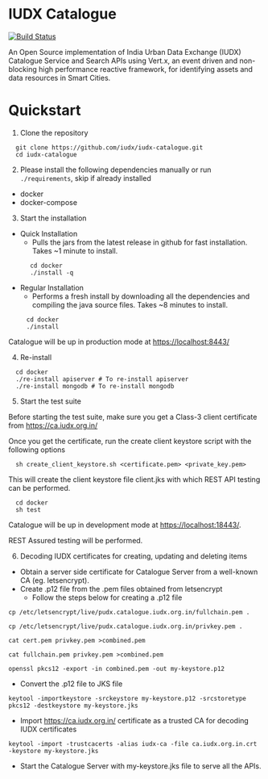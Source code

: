 # IUDX Catalogue

[![Build Status](https://travis-ci.org/rbccps-iisc/iudx-catalogue.svg?branch=master)](https://travis-ci.org/rbccps-iisc/iudx-catalogue)

An Open Source implementation of India Urban Data Exchange (IUDX) Catalogue Service and Search APIs using Vert.x, an event driven and non-blocking high performance reactive framework, for identifying assets and data resources in Smart Cities.

Quickstart
========== 

1. Clone the repository
```
  git clone https://github.com/iudx/iudx-catalogue.git
  cd iudx-catalogue
```
2. Please install the following dependencies manually or run `./requirements`, skip if already installed

  - docker
  - docker-compose
  
3. Start the installation
  * Quick Installation
    - Pulls the jars from the latest release in github for fast installation. Takes ~1 minute to install. 
```
      cd docker
      ./install -q
```
  * Regular Installation
    - Performs a fresh install by downloading all the dependencies and compiling the java source files. Takes ~8 minutes to install.
 ```
      cd docker
      ./install
 ```
Catalogue will be up in production mode at <https://localhost:8443/>

4. Re-install
```
  cd docker
  ./re-install apiserver # To re-install apiserver
  ./re-install mongodb # To re-install mongodb
```
5. Start the test suite

Before starting the test suite, make sure you get a Class-3 client certificate from <https://ca.iudx.org.in/>
 
Once you get the certificate, run the create client keystore script with the following options
```
  sh create_client_keystore.sh <certificate.pem> <private_key.pem>
```
This will create the client keystore file client.jks with which REST API testing can be performed. 
```
  cd docker
  sh test
```
Catalogue will be up in development mode at <https://localhost:18443/>. 

REST Assured testing will be performed. 

6. Decoding IUDX certificates for creating, updating and deleting items
  * Obtain a server side certificate for Catalogue Server from a well-known CA (eg. letsencrypt).
  * Create .p12 file from the .pem files obtained from letsencrypt
      - Follow the steps below for creating a .p12 file
  ```
  cp /etc/letsencrypt/live/pudx.catalogue.iudx.org.in/fullchain.pem .
  ```
  ```
  cp /etc/letsencrypt/live/pudx.catalogue.iudx.org.in/privkey.pem .
  ```   
  ```
  cat cert.pem privkey.pem >combined.pem
  ``` 
  ```
  cat fullchain.pem privkey.pem >combined.pem
  ``` 
  ```
  openssl pkcs12 -export -in combined.pem -out my-keystore.p12
  ``` 
    
  * Convert the .p12 file to JKS file
  ``` 
  keytool -importkeystore -srckeystore my-keystore.p12 -srcstoretype pkcs12 -destkeystore my-keystore.jks
  ``` 
  * Import <https://ca.iudx.org.in/>  certificate as a trusted CA for decoding IUDX certificates
  ```
  keytool -import -trustcacerts -alias iudx-ca -file ca.iudx.org.in.crt -keystore my-keystore.jks
  ```
  * Start the Catalogue Server with my-keystore.jks file to serve all the APIs.

